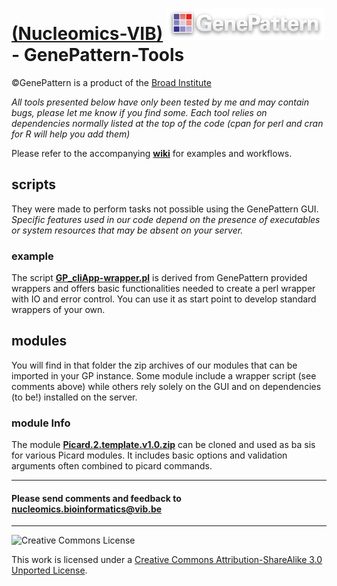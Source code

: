 [(Nucleomics-VIB)](https://github.com/Nucleomics-VIB)
![gplogo2](gplogo2.png) - GenePattern-Tools
==========

©GenePattern is a product of the [Broad Institute](http://software.broadinstitute.org/cancer/software/genepattern)

*All tools presented below have only been tested by me and may contain bugs, please let me know if you find some. Each tool relies on dependencies normally listed at the top of the code (cpan for perl and cran for R will help you add them)*

Please refer to the accompanying **[wiki](https://github.com/Nucleomics-VIB/ngs-tools/wiki)** for examples and workflows.

## **scripts**

They were made to perform tasks not possible using the GenePattern GUI. <i>Specific features used in our code depend on the presence of executables or system resources that may be absent on your server.</i>

### **example**

The script **[GP_cliApp-wrapper.pl](scripts/GP_cliApp-wrapper.pl)** is derived from GenePattern provided wrappers and offers basic functionalities needed to create a perl wrapper with IO and error control. You can use it as start point to develop standard wrappers of your own.

## **modules**

You will find in that folder the zip archives of our modules that can be imported in your GP instance. Some module include a wrapper script (see comments above) while others rely solely on the GUI and on dependencies (to be!) installed on the server.

### **module Info**

The module **[Picard.2.template.v1.0.zip](https://github.com/Nucleomics-VIB/genepattern-tools/blob/master/modules/Picard.2.template.v1.0.zip?raw=true)** can be cloned and used as ba  sis for various Picard modules. It includes basic options and validation arguments often combined to picard commands.


<hr>

<h4>Please send comments and feedback to <a href="mailto:nucleomics.bioinformatics@vib.be">nucleomics.bioinformatics@vib.be</a></h4>

<hr>

![Creative Commons License](http://i.creativecommons.org/l/by-sa/3.0/88x31.png?raw=true)

This work is licensed under a [Creative Commons Attribution-ShareAlike 3.0 Unported License](http://creativecommons.org/licenses/by-sa/3.0/).

